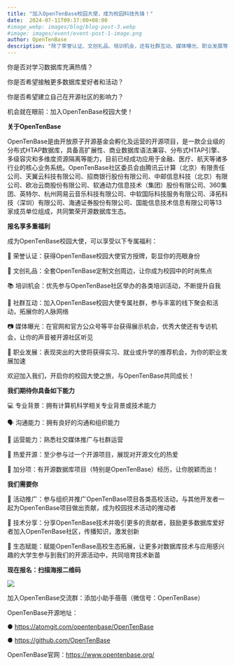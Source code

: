 ```yaml
---
title: "加入OpenTenBase校园大使，成为校园科技先锋！"
date:  2024-07-11T09:37:00+08:00
#image_webp: images/blog/blog-post-3.webp
#image: images/event/event-post-1-image.png
author: OpenTenBase
description: "除了荣誉认证、文创礼品、培训机会，还有社群互动、媒体曝光、职业发展等专属福利"
---
```


你是否对学习数据库充满热情？

你是否希望接触更多数据库爱好者和活动？

你是否希望建立自己在开源社区的影响力？

机会就在眼前：加入OpenTenBase校园大使！

**关于OpenTenBase**

OpenTenBase是由开放原子开源基金会孵化及运营的开源项目，是一款企业级的分布式HTAP数据库，具备高扩展性、商业数据库语法兼容、分布式HTAP引擎、多级容灾和多维度资源隔离等能力，目前已经成功应用于金融、医疗、航天等诸多行业的核心业务系统。OpenTenBase社区委员会由腾讯云计算（北京）有限责任公司、天翼云科技有限公司、招商银行股份有限公司、中邮信息科技（北京）有限公司、欧冶云商股份有限公司、软通动力信息技术（集团）股份有限公司、360集团、英特尔、杭州网易云音乐科技有限公司、中软国际科技服务有限公司、泽拓科技（深圳）有限公司、海通证券股份有限公司、国能信息技术信息有限公司等13家成员单位组成，共同繁荣开源数据库生态。

**报名享多重福利**

成为OpenTenBase校园大使，可以享受以下专属福利：

🏅 荣誉认证：获得OpenTenBase校园大使官方授牌，彰显你的亮眼身份

🎁 文创礼品：全套OpenTenBase定制文创周边，让你成为校园中的时尚焦点

📚 培训机会：优先参与OpenTenBase社区举办的各类培训活动，不断提升自我

🤝 社群互动：加入OpenTenBase校园大使专属社群，参与丰富的线下聚会和活动，拓展你的人脉网络

📷 媒体曝光：在官网和官方公众号等平台获得展示机会，优秀大使还有专访机会，让你的声音被开源社区听见

💼 职业发展：表现突出的大使将获得实习、就业或升学的推荐机会，为你的职业发展加速

欢迎加入我们，开启你的校园大使之旅，与OpenTenBase共同成长！

**我们期待你具备如下能力**

💻 专业背景：拥有计算机科学相关专业背景或技术能力

🗣️ 沟通能力：拥有良好的沟通和组织能力

📱 运营能力：熟悉社交媒体推广与社群运营

💖 热爱开源：至少参与过一个开源项目，展现对开源文化的热爱

🌟 加分项：有开源数据库项目（特别是OpenTenBase）经历，让你脱颖而出！

**我们需要你**

📅 活动推广：参与组织并推广OpenTenBase项目各类高校活动，与其他开发者一起为OpenTenBase项目做出贡献，成为校园技术活动的推动者

🤖 技术分享：分享OpenTenBase技术并吸引更多的贡献者，鼓励更多数据库爱好者加入OpenTenBase社区，传播知识，激发创新

🌱 生态赋能：赋能OpenTenBase高校生态拓展，让更多对数据库技术与应用感兴趣的大学生参与到我们的开源活动中，共同培育技术新苗

**现在报名：扫描海报二维码**

<img src=../images/event-post-7-01.png class="img-fluid"  />

加入OpenTenBase交流群：添加小助手蓓蓓（微信号：OpenTenBase）

OpenTenBase开源地址：

● https://atomgit.com/opentenbase/OpenTenBase

● https://github.com/OpenTenBase

OpenTenBase官网：https://www.opentenbase.org/